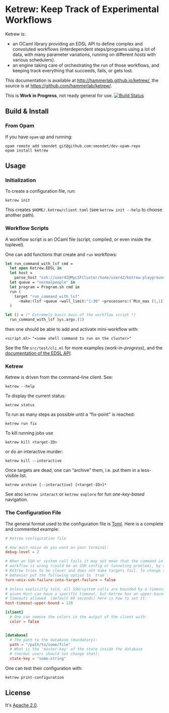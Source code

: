 Ketrew: Keep Track of Experimental Workflows
============================================

Ketrew is:

- an OCaml library providing an EDSL API to define complex and convoluted
workflows (interdependent steps/programs using a lot of data, with many
parameter variations, running on different *hosts* with various schedulers).
- an engine taking care of orchestrating the run of those workflows, 
and keeping track everything that succeeds, fails, or gets lost.

This documentation is available at <http://hammerlab.github.io/ketrew/>,
the source is at <https://github.com/hammerlab/ketrew/>.

This is **Work in Progress**, not ready general for use.
[![Build Status](https://travis-ci.org/hammerlab/ketrew.svg?branch=master)](https://travis-ci.org/hammerlab/ketrew)


Build & Install
---------------

### From Opam

If you have `opam` up and running:

    opam remote add smondet git@github.com:smondet/dev-opam-repo
    opam install ketrew


Usage
-----

### Initialization

To create a configuration file, run:

    ketrew init

This creates `$HOME/.ketrew/client.toml` (see `ketrew init --help` to
choose another path).

### Workflow Scripts

A workflow script is an OCaml file (script, compiled, or even inside the
toplevel).

One can add functions that create and `run` workflows:

```ocaml
let run_command_with_lsf cmd =
  let open Ketrew.EDSL in
  let host = 
    parse_host "ssh://user42@MyLSFCluster/home/user42/ketrew-playground/?shell=bash" in
  let queue = "normalpeople" in
  let program = Program.sh cmd in
  run (
    target "run_command_with_lsf"
      ~make:(lsf ~queue ~wall_limit:"1:30" ~processors:(`Min_max (1,1)) ~host program)
  )

let () = (* Extremely basic main of the workflow script *)
  run_command_with_lsf Sys.argv.(1)
```

then one should be able to add and activate mini-workflow with:

    <script.ml> "<some shell command to run on the cluster>"


See the file `src/test/cli.ml` for more examples (*work-in-progress*),
and the [documentation of the EDSL API](src/lib/ketrew_edsl.mli).


### Ketrew

Ketrew is driven from the command-line client.  See:

    ketrew --help

To display the current status:

    ketrew status

To run as many steps as possible until a “fix-point” is reached:

    ketrew run fix

To kill running jobs use

    ketrew kill <target-ID>

or do an interactive murder:

    ketrew kill --interactive

Once targets are dead, one can “archive” them, i.e. put them in a less-visible
list.

    ketrew archive [--interactive] [<target-ID>]*

See also `ketrew interact` or `ketrew explore` for fun
*one-key-based* navigation.

### The Configuration File

The general format used to the configuration file is
[Toml](https://github.com/toml-lang/toml).
Here is a complete and commented example:

```toml
# Ketrew configuration file

# How much noise do you want on your terminal:
debug-level = 2

# When an SSH or system call fails it may not mean that the command in your
# workflow is wrong (could be an SSH config or tunneling problem), by default,
# Ketrew tries to be clever and does not make targets fail. To change this
# behavior put the following option to `true`:
turn-unix-ssh-failure-into-target-failure = false

# Unless explicitly told, all SSH/system calls are bounded by a timeout.  A
# given Host can have a specific timeout, but Ketrew has an upper-bound of all
# timeouts allowed  (default 60 seconds) here is how to set it:
host-timeout-upper-bound = 120

[client]
  # One can remove the colors in the output of the client with:
  color = false


[database]
  # The path to the database (mandatory):
  path = "/path/to/some/file"
  # What is the 'master-key' of the state inside the database
  # (normal users should not change that):
  state-key = "some-string"
```

One can test their configuration with:

    ketrew print-configuration

License
-------

It's [Apache 2.0](http://www.apache.org/licenses/LICENSE-2.0).



